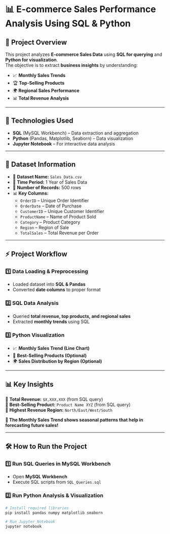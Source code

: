 # 📊 E-commerce Sales Performance Analysis Using SQL & Python

## 📌 Project Overview
This project analyzes **E-commerce Sales Data** using **SQL for querying** and **Python for visualization**.  
The objective is to extract **business insights** by understanding:
- 📈 **Monthly Sales Trends**
- 🏆 **Top-Selling Products**
- 🌍 **Regional Sales Performance**
- 📊 **Total Revenue Analysis**

---

## 🚀 Technologies Used
- **SQL** (MySQL Workbench) – Data extraction and aggregation  
- **Python** (Pandas, Matplotlib, Seaborn) – Data visualization  
- **Jupyter Notebook** – For interactive data analysis  

---

## 📂 Dataset Information
- 📑 **Dataset Name:** `Sales_Data.csv`
- 📆 **Time Period:** 1 Year of Sales Data
- 🔢 **Number of Records:** 500 rows
- 📊 **Key Columns:**  
  - `OrderID` – Unique Order Identifier  
  - `OrderDate` – Date of Purchase  
  - `CustomerID` – Unique Customer Identifier  
  - `ProductName` – Name of Product Sold  
  - `Category` – Product Category  
  - `Region` – Region of Sale  
  - `TotalSales` – Total Revenue per Order  

---

## ⚡ Project Workflow
### 1️⃣ **Data Loading & Preprocessing**
   - Loaded dataset into **SQL & Pandas**
   - Converted **date columns** to proper format  

### 2️⃣ **SQL Data Analysis**
   - Queried **total revenue, top products, and regional sales**  
   - Extracted **monthly trends** using SQL  

### 3️⃣ **Python Visualization**
   - 📈 **Monthly Sales Trend (Line Chart)**
   - 🎯 **Best-Selling Products (Optional)**
   - 🌍 **Sales Distribution by Region (Optional)**  

---

## 📊 Key Insights
🔹 **Total Revenue:** `$X,XXX,XXX` (from SQL query)  
🔹 **Best-Selling Product:** `Product Name XYZ` (from SQL query)  
🔹 **Highest Revenue Region:** `North/East/West/South`  

**📌 The Monthly Sales Trend shows seasonal patterns that help in forecasting future sales!**  

---

## 🛠️ How to Run the Project
### **1️⃣ Run SQL Queries in MySQL Workbench**
- Open **MySQL Workbench**  
- Execute SQL scripts from `SQL_Queries.sql`  

### **2️⃣ Run Python Analysis & Visualization**
```sh
# Install required libraries
pip install pandas numpy matplotlib seaborn

# Run Jupyter Notebook
jupyter notebook

